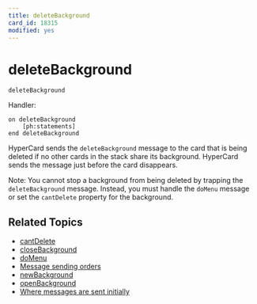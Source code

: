 ```yaml
---
title: deleteBackground
card_id: 18315
modified: yes
---
```


# deleteBackground

```
deleteBackground
```

Handler:

```
on deleteBackground
    [ph:statements]
end deleteBackground
```

HyperCard sends the `deleteBackground` message to the card that is being deleted if no other cards in the stack share its background. HyperCard sends the message just before the card disappears.

Note: You cannot stop a background from being deleted by trapping the `deleteBackground` message. Instead, you must handle the `doMenu` message or set the `cantDelete` property for the background.

## Related Topics

* [cantDelete](/HyperTalkReference/properties/cantDelete)
* [closeBackground](/HyperTalkReference/systemmessages/closeBackground)
* [doMenu](/HyperTalkReference/commands/doMenu)
* [Message sending orders](/HyperTalkReference/systemmessages/Message-sending-orders)
* [newBackground](/HyperTalkReference/systemmessages/newBackground)
* [openBackground](/HyperTalkReference/systemmessages/openBackground)
* [Where messages are sent initially](/HyperTalkReference/systemmessages/Where-messages-are-sent-initially)
